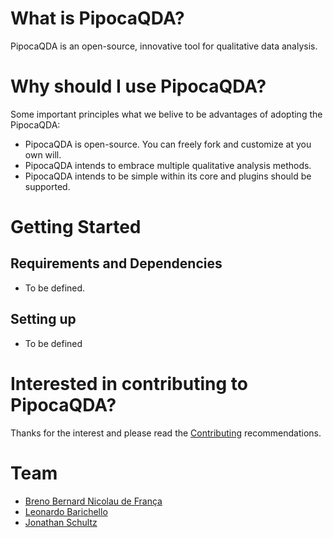 # What is PipocaQDA?
PipocaQDA is an open-source, innovative tool for qualitative data analysis.

# Why should I use PipocaQDA?

Some important principles what we belive to be advantages of adopting the PipocaQDA:
* PipocaQDA is open-source. You can freely fork and customize at you own will.
* PipocaQDA intends to embrace multiple qualitative analysis methods.
* PipocaQDA intends to be simple within its core and plugins should be supported.

# Getting Started

## Requirements and Dependencies
- To be defined.

## Setting up
- To be defined

# Interested in contributing to PipocaQDA?
Thanks for the interest and please read the [Contributing](CONTRIBUTING.md) recommendations.

# Team
* [Breno Bernard Nicolau de França](https://github.com/brenofranca83)
* [Leonardo Barichello](https://github.com/barichello)
* [Jonathan Schultz](https://github.com/jschultz)
